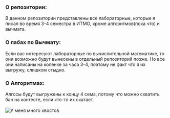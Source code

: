 ### О репозитории: 
В данном репозитории представлены все лабораторные, которые я писал во время 3-4 семестра в ИТМО, кроме алгоритмов(пока что) и вычмата.
### О лабах по Вычмату:
Если вас интересуют лабораторные по вычислительной математике, то они возможно будут вынесены в отдельный репозиторий позже.
Но все они написаны на коленке за часа 3-4, поэтому не факт что я их выгружу, слишком стыдно.
### О Алгоритмах:
Алгосы будут выгружены к концу 4 сема, потому что можно схватить бан на контесте, если кто-то их скатает.
</br></br>![У меня много хвостов](https://static.wikia.nocookie.net/teenwolf/images/e/ec/Jakan.jpg/revision/latest/scale-to-width-down/220?cb=20200113202352&path-prefix=ru)
